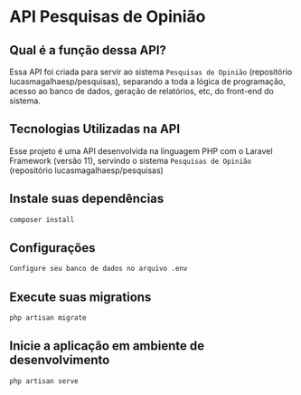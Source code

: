 # API Pesquisas de Opinião

## Qual é a função dessa API?

Essa API foi criada para servir ao sistema `Pesquisas de Opinião` (repositório lucasmagalhaesp/pesquisas), separando a toda a lógica de programação, acesso ao banco de dados, geração de relatórios, etc, do front-end do sistema.

## Tecnologias Utilizadas na API

Esse projeto é uma API desenvolvida na linguagem PHP com o Laravel Framework (versão 11), servindo o sistema `Pesquisas de Opinião` (repositório lucasmagalhaesp/pesquisas)

## Instale suas dependências
```bash
composer install
```

## Configurações
```bash
Configure seu banco de dados no arquivo .env
```

## Execute suas migrations
```bash
php artisan migrate
```

## Inicie a aplicação em ambiente de desenvolvimento
```bash
php artisan serve
```
